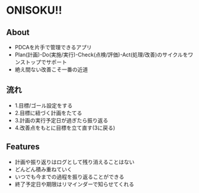 # ONISOKU!!
## About
* PDCAを片手で管理できるアプリ
* Plan(計画)-Do(実施/実行)-Check(点検/評価)-Act(処理/改善)のサイクルをワンストップでサポート
* 絶え間ない改善こそ一番の近道

## 流れ
* 1.目標/ゴール設定をする
* 2.目標に紐づく計画をたてる
* 3.計画の実行予定日が過ぎたら振り返る
* 4.改善点をもとに目標を立て直す(3に戻る)

## Features
* 計画や振り返りはログとして残り消えることはない
* どんどん積み重ねていく
* いつでも今までの過程を振り返ることができる
* 終了予定日や期限はリマインダーで知らせてくれる

